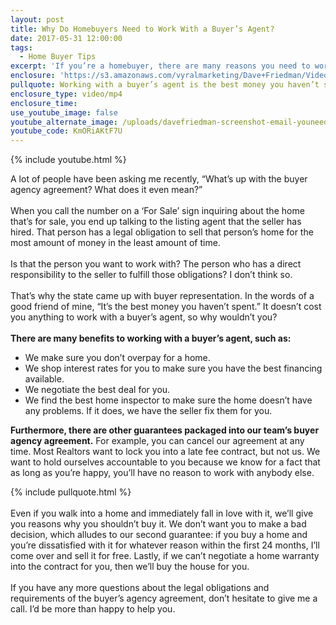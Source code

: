 ```yaml
---
layout: post
title: Why Do Homebuyers Need to Work With a Buyer’s Agent?
date: 2017-05-31 12:00:00
tags:
  - Home Buyer Tips
excerpt: 'If you’re a homebuyer, there are many reasons you need to work with a buyer’s agent instead of a listing agent'
enclosure: 'https://s3.amazonaws.com/vyralmarketing/Dave+Friedman/Videos/2017/Why+Do+Homebuyers+Need+to+Work+With+a+Buyers+Agent%253F+-+Charleston+%2526+Mt.+Pleasant+Real+Estate+Agent.mp4'
pullquote: Working with a buyer’s agent is the best money you haven’t spent.
enclosure_type: video/mp4
enclosure_time:
use_youtube_image: false
youtube_alternate_image: /uploads/davefriedman-screenshot-email-youneedbuyersagent.jpg
youtube_code: KmORiAKtF7U
---
```



{% include youtube.html %}

A lot of people have been asking me recently, “What’s up with the buyer agency agreement? What does it even mean?”
<br>
<br>When you call the number on a ‘For Sale’ sign inquiring about the home that’s for sale, you end up talking to the listing agent that the seller has hired. That person has a legal obligation to sell that person’s home for the most amount of money in the least amount of time.
<br>
<br>Is that the person you want to work with? The person who has a direct responsibility to the seller to fulfill those obligations? I don’t think so.
<br>
<br>That’s why the state came up with buyer representation. In the words of a good friend of mine, “It’s the best money you haven’t spent.” It doesn’t cost you anything to work with a buyer’s agent, so why wouldn’t you?
<br>
<br>**There are many benefits to working with a buyer’s agent, such as:**

* We make sure you don’t overpay for a home.
* We shop interest rates for you to make sure you have the best financing available.
* We negotiate the best deal for you.
* We find the best home inspector to make sure the home doesn’t have any problems. If it does, we have the seller fix them for you.

**Furthermore, there are other guarantees packaged into our team’s buyer agency agreement.** For example, you can cancel our agreement at any time. Most Realtors want to lock you into a late fee contract, but not us. We want to hold ourselves accountable to you because we know for a fact that as long as you’re happy, you’ll have no reason to work with anybody else.

{% include pullquote.html %}
<br>
<br>Even if you walk into a home and immediately fall in love with it, we’ll give you reasons why you shouldn’t buy it. We don’t want you to make a bad decision, which alludes to our second guarantee: if you buy a home and you’re dissatisfied with it for whatever reason within the first 24 months, I’ll come over and sell it for free. Lastly, if we can’t negotiate a home warranty into the contract for you, then we’ll buy the house for you.
<br>
<br>If you have any more questions about the legal obligations and requirements of the buyer’s agency agreement, don’t hesitate to give me a call. I’d be more than happy to help you.
